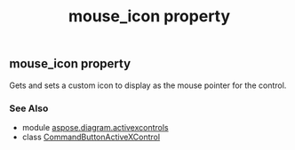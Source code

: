 ﻿---
title: mouse_icon property
second_title: Aspose.Diagram for Python via .NET API References
description: 
type: docs
weight: 150
url: /python-net/aspose.diagram.activexcontrols/commandbuttonactivexcontrol/mouse_icon/
is_root: false
---

## mouse_icon property


Gets and sets a custom icon to display as the mouse pointer for the control.

### See Also
* module [aspose.diagram.activexcontrols](../../)
* class [CommandButtonActiveXControl](/diagram/python-net/aspose.diagram.activexcontrols/commandbuttonactivexcontrol)
